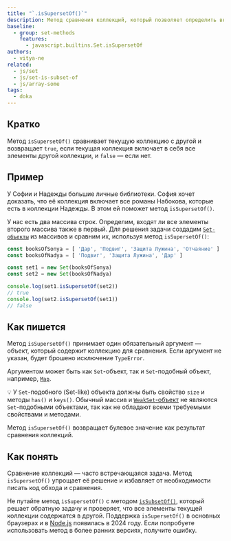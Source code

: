 ```yaml
---
title: "`.isSupersetOf()`"
description: Метод сравнения коллекций, который позволяет определить включает текущая коллекция все элементы другой коллекции или нет.
baseline:
  - group: set-methods
    features:
      - javascript.builtins.Set.isSupersetOf
authors:
  - vitya-ne
related:
  - js/set
  - js/set-is-subset-of
  - js/array-some
tags:
  - doka
---
```


## Кратко

Метод `isSupersetOf()` сравнивает текущую коллекцию с другой и возвращает `true`, если текущая коллекция включает в себя все элементы другой коллекции, и `false` — если нет.

## Пример

У Софии и Надежды большие личные библиотеки. София хочет доказать, что её коллекция включает все романы Набокова, которые есть в коллекции Надежды. В этом ей поможет метод `isSupersetOf()`.

У нас есть два массива строк. Определим, входят ли все элементы второго массива также в первый. Для решения задачи создадим [`Set-объекты`](/js/set/) из массивов и сравним их, используя метод `isSupersetOf()`:

```js
const booksOfSonya = [ 'Дар', 'Подвиг', 'Защита Лужина', 'Отчаяние' ]
const booksOfNadya = [ 'Подвиг', 'Защита Лужина', 'Дар' ]

const set1 = new Set(booksOfSonya)
const set2 = new Set(booksOfNadya)

console.log(set1.isSupersetOf(set2))
// true
console.log(set2.isSupersetOf(set1))
// false
```

## Как пишется

Метод `isSupersetOf()` принимает один обязательный аргумент — объект, который содержит коллекцию для сравнения. Если аргумент не указан, будет брошено исключение `TypeError`.

Аргументом может быть как `Set`-объект, так и `Set`-подобный объект, например, [`Map`](/js/map/).

<aside>

💡 У `Set`-подобного (Set-like) объекта должны быть свойство `size` и методы `has()` и `keys()`. Обычный массив и [`WeakSet`-объект](/js/weak-set/) не являются `Set`-подобными объектами, так как не обладают всеми требуемыми свойствами и методами.

</aside>

Метод `isSupersetOf()` возвращает булевое значение как результат сравнения коллекций.

## Как понять

Сравнение коллекций — часто встречающаяся задача. Метод `isSupersetOf()` упрощает её решение и избавляет от необходимости писать код обхода и сравнения.

Не путайте метод `isSupersetOf()` с методом [`isSubsetOf()`](/js/set-is-subset-of/), который решает обратную задачу и проверяет, что все элементы текущей коллекции содержатся в другой. Поддержка `isSupersetOf()` в основных браузерах и в [Node.js](/tools/nodejs/) появилась в 2024 году. Если попробуете использовать метод в более ранних версиях, получите ошибку.
